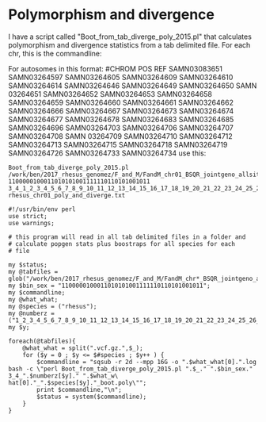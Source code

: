 # Polymorphism and divergence

I have a script called "Boot_from_tab_diverge_poly_2015.pl" that calculates polymorphism and divergence statistics from a tab delimited file. For each chr, this is the commandline:

For autosomes in this format: #CHROM	POS	REF	SAMN03083651	SAMN03264597	SAMN03264605	SAMN03264609	SAMN03264610	SAMN03264614	SAMN03264646	SAMN03264649	SAMN03264650	SAMN
03264651	SAMN03264652	SAMN03264653	SAMN03264658	SAMN03264659	SAMN03264660	SAMN03264661	SAMN03264662	SAMN03264666	SAMN03264667	SAMN03264673
	SAMN03264674	SAMN03264677	SAMN03264678	SAMN03264683	SAMN03264685	SAMN03264696	SAMN03264703	SAMN03264706	SAMN03264707	SAMN03264708	SAMN
03264709	SAMN03264710	SAMN03264712	SAMN03264713	SAMN03264715	SAMN03264718	SAMN03264719	SAMN03264726	SAMN03264733	SAMN03264734 use this:

```
Boot_from_tab_diverge_poly_2015.pl /work/ben/2017_rhesus_genomez/F_and_M/FandM_chr01_BSQR_jointgeno_allsites_filtered.vcf.gz.tab 1100000100011010101001111110110101001011 3_4_1_2_3_4_5_6_7_8_9_10_11_12_13_14_15_16_17_18_19_20_21_22_23_24_25_26_27_28_29_30_31_32_33_34_35_36_37_38_39_40 rhesus_chr01_poly_and_diverge.txt
```

```
#!/usr/bin/env perl                                                                                                                                                         
use strict;
use warnings;

# this program will read in all tab delimited files in a folder and                                                                                                         
# calculate popgen stats plus boostraps for all species for each                                                                                                            
# file                                                                                                                                                                      

my $status;
my @tabfiles = glob("/work/ben/2017_rhesus_genomez/F_and_M/FandM_chr*_BSQR_jointgeno_allsites_filtered.vcf.gz.tab");
my $bin_sex = "1100000100011010101001111110110101001011";
my $commandline;
my @what_what;
my @species = ("rhesus");
my @numberz = ("1_2_3_4_5_6_7_8_9_10_11_12_13_14_15_16_17_18_19_20_21_22_23_24_25_26_27_28_29_30_31_32_33_34_35_36_37_38_39_40");
my $y;

foreach(@tabfiles){
    @what_what = split(".vcf.gz.",$_);
    for ($y = 0 ; $y <= $#species ; $y++ ) {
        $commandline = "sqsub -r 2d --mpp 16G -o ".$what_what[0].".log bash -c \"perl Boot_from_tab_diverge_poly_2015.pl ".$_." ".$bin_sex." 3_4_".$numberz[$y]." ".$what_w\
hat[0]."_".$species[$y]."_boot.poly\"";
        print $commandline,"\n";
        $status = system($commandline);
    }
}

```
